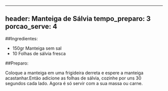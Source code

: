 -----
header: Manteiga de Sálvia
tempo_preparo: 3
porcao_serve: 4 
-----

##Ingredientes:

- 150gr Manteiga sem sal
- 10 Folhas de sálvia fresca


##Preparo:

  Coloque a manteiga em uma frigideira derreta e espere a manteiga acastanhar.Então adicione as folhas de sálvia, cozinhe por uns 30 segundos cada lado. Agora é só servir com a sua massa ou carne.

